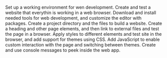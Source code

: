 Set up a working environment for wen development. Create and test a website that everythin is working in a web browser.
Download and install needed tools for web development, and customize the editor with packages.
Create a project directory and the files to build a website.
Create a heading and other page elements, and then link to external files and test the page in a browser.
Apply styles to different elements and test site in the browser, and add support for themes using CSS.
Add JavaScript to enable custom interaction with the page and switching between themes.
Create and use console messages to peek inside the web app.
